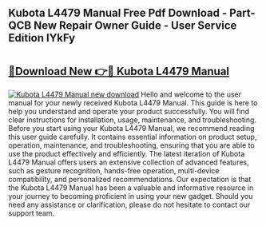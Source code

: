 ## Kubota L4479 Manual Free Pdf Download - Part-QCB New Repair Owner Guide - User Service Edition IYkFy

# <h2><a href="http://bc89933.oget.top/?id=Kubota+L4479+Manual">🔗Download New 👉🔴 Kubota L4479 Manual</a></h2>

[![Kubota L4479 Manual new download](https://i.imgur.com/5g1atiW.png)](http://bc89933.oget.top/?id=Kubota+L4479+Manual)
Hello and welcome to the user manual for your newly received Kubota L4479 Manual. This guide is here to help you understand and operate your product successfully. You will find clear instructions for installation, usage, maintenance, and troubleshooting. Before you start using your Kubota L4479 Manual, we recommend reading this user guide carefully. It contains essential information on product setup, operation, maintenance, and troubleshooting, ensuring that you are able to use the product effectively and efficiently. The latest iteration of Kubota L4479 Manual offers users an extensive collection of advanced features, such as gesture recognition, hands-free operation, multi-device compatibility, and personalized recommendations. Our expectation is that the Kubota L4479 Manual has been a valuable and informative resource in your journey to becoming proficient in using your new gadget. Should you need any assistance or clarification, please do not hesitate to contact our support team.
